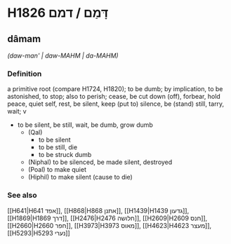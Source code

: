 # H1826 דָּמַם / דמם

## dâmam

_(daw-man' | daw-MAHM | da-MAHM)_

### Definition

a primitive root (compare H1724, H1820); to be dumb; by implication, to be astonished, to stop; also to perish; cease, be cut down (off), forbear, hold peace, quiet self, rest, be silent, keep (put to) silence, be (stand) still, tarry, wait; v

- to be silent, be still, wait, be dumb, grow dumb
  - (Qal)
    - to be silent
    - to be still, die
    - to be struck dumb
  - (Niphal) to be silenced, be made silent, destroyed
  - (Poal) to make quiet
  - (Hiphil) to make silent (cause to die)

### See also

[[H641|H641 אפד]], [[H868|H868 אתנן]], [[H1439|H1439 גדעון]], [[H1869|H1869 דרך]], [[H2476|H2476 חלושה]], [[H2609|H2609 חנס]], [[H2660|H2660 חפר]], [[H3973|H3973 מאוס]], [[H4623|H4623 מעצר]], [[H5293|H5293 נערי]]
